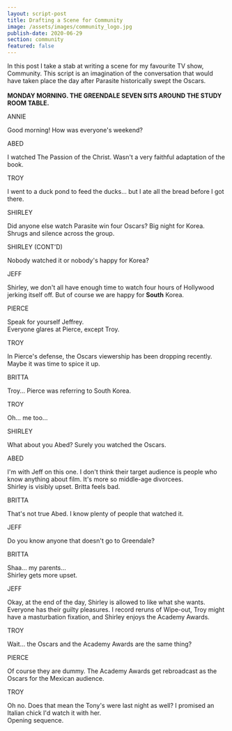```yaml
---
layout: script-post
title: Drafting a Scene for Community
image: /assets/images/community_logo.jpg
publish-date: 2020-06-29
section: community
featured: false
---
```


<div class = "lead-in"> In this post I take a stab at writing a scene for my favourite TV show, Community. This script is an imagination of the conversation that would have taken place the day after Parasite historically swept the Oscars. </div>

<br>

<div class = "action">  <strong>MONDAY MORNING. THE GREENDALE SEVEN SITS AROUND THE STUDY ROOM TABLE.</strong> </div>

<p class = "character"> ANNIE </p>  
Good morning! How was everyone's weekend?

<p class = "character"> ABED  </p>
I watched The Passion of the Christ. Wasn't a very faithful adaptation of the book.

<p class= "character"> TROY  </p>
I went to a duck pond to feed the ducks... but I ate all the bread before I got there.

<p class = "character"> SHIRLEY  </p>
Did anyone else watch Parasite win four Oscars? Big night for Korea.

<div class = "action">  Shrugs and silence across the group. </div>

<p class = "character"> SHIRLEY (CONT'D)  </p>
Nobody watched it or nobody's happy for Korea?

<p class = "character"> JEFF  </p>
Shirley, we don't all have enough time to watch four hours of Hollywood jerking itself off. But of course we are happy for <strong>South</strong> Korea.

<p class = "character"> PIERCE  </p>
Speak for yourself Jeffrey.

<div class = "action">  Everyone glares at Pierce, except Troy. </div>

<p class = "character"> TROY  </p>
In Pierce's defense, the Oscars viewership has been dropping recently. Maybe it was time to spice it up.

<p class = "character"> BRITTA  </p>
Troy... Pierce was referring to South Korea.

<p class = "character"> TROY  </p>
Oh... me too...

<p class = "character"> SHIRLEY  </p>
What about you Abed? Surely you watched the Oscars.

<p class = "character"> ABED  </p>
I'm with Jeff on this one. I don't think their target audience is people who know anything about film. It's more so middle-age divorcees.

<div class = "action">  Shirley is visibly upset. Britta feels bad. </div>

<p class = "character"> BRITTA  </p>
That's not true Abed. I know plenty of people that watched it.

<p class = "character"> JEFF  </p>
Do you know anyone that doesn't go to Greendale?

<p class = "character"> BRITTA  </p>
Shaa... my parents...

<div class = "action">  Shirley gets more upset. </div>

<p class = "character"> JEFF  </p>
Okay, at the end of the day, Shirley is allowed to like what she wants. Everyone has their guilty pleasures. I record reruns of Wipe-out, Troy might have a masturbation fixation, and Shirley enjoys the Academy Awards.

<p class = "character"> TROY  </p>
Wait... the Oscars and the Academy Awards are the same thing?

<p class = "character"> PIERCE  </p>
Of course they are dummy. The Academy Awards get rebroadcast as the Oscars for the Mexican audience.

<p class = "character"> TROY  </p>
Oh no. Does that mean the Tony's were last night as well? I promised an Italian chick I'd watch it with her.

<div class = "action">  Opening sequence. </div>
